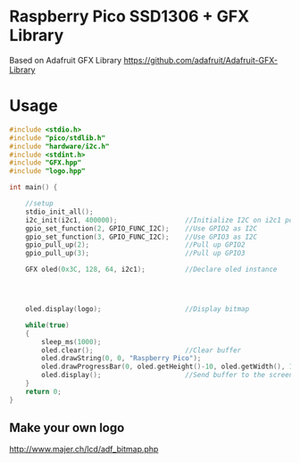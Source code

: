 # Raspberry Pico SSD1306 + GFX Library

Based on Adafruit GFX Library
https://github.com/adafruit/Adafruit-GFX-Library


# Usage

```c++
#include <stdio.h>
#include "pico/stdlib.h"
#include "hardware/i2c.h"
#include <stdint.h>
#include "GFX.hpp"
#include "logo.hpp"

int main() {

    //setup
    stdio_init_all();
	i2c_init(i2c1, 400000);                 //Initialize I2C on i2c1 port with 400kHz
    gpio_set_function(2, GPIO_FUNC_I2C);    //Use GPIO2 as I2C
    gpio_set_function(3, GPIO_FUNC_I2C);    //Use GPIO3 as I2C
    gpio_pull_up(2);                        //Pull up GPIO2
    gpio_pull_up(3);                        //Pull up GPIO3

    GFX oled(0x3C, 128, 64, i2c1);          //Declare oled instance




    oled.display(logo);                     //Display bitmap

    while(true) 
    {
        sleep_ms(1000);
        oled.clear();                       //Clear buffer
        oled.drawString(0, 0, "Raspberry Pico");
        oled.drawProgressBar(0, oled.getHeight()-10, oled.getWidth(), 10, rand() % 100 + 1);
        oled.display();                     //Send buffer to the screen
    }
    return 0;
}
```


## Make your own logo
http://www.majer.ch/lcd/adf_bitmap.php